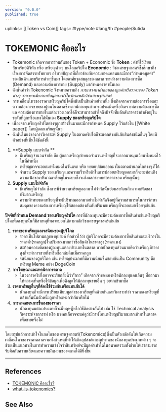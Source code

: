 ```yaml
---
version: "0.0.0"
published: true
---
```

uplinks:: [[Token vs Coin]]
tags:: #type/note #lang/th #people/Sutida

# TOKEMONIC คืออะไร
- Tokemonic เกิดจากการร่วมกันของ Token + Economic ซึ่ง
  **Token**  : คำที่ไว้เรียกสินทรัพย์ดิจิทัล หรือ เหรียญต่างๆ บนโลกคริปโต
  **Economic** :  วิชาเศรษฐศาสตร์ซึ่งศึกษาถึงเรื่องการจัดสรรทรัพยากร อธิบายปัญหาที่เกี่ยวข้องกับความขาดแคลนและมีการ”กำหนดมูลค่า” ของสินค้าและบริการต่างๆขึ้นมา โดยอาศัยจุดสมดุลของตลาด ระหว่างความต้องการซื้อ (Demand) และความต้องการขาย (Supply) มากำหนดราคานั่นเอง
- ดังนั้นคำว่า Tokenomic จึงหมายความถึง *การแสวงหาคำตอบของมูลค่าหรือราคาของ Token ต่างๆ ว่าควรจะมีราคาหรือมูลค่าเท่าไหร่ตามหลักวิชาเศรษฐศาสตร์*
- การเคลื่อนไหวของราคาเหรียญคริปโตซึ่งนับเป็นสินค้าอย่างหนึ่ง ซึ่งเกิดจากความต้องการซื้อและความต้องการขายของผู้คนในตลาดซึ่งหากนักลงทุนสามารถประเมินหรือวิเคราะห์ความต้องการซื้อแล ความต้องการขายในแต่ละช่วงเวลาได้ก็จะสามารถเข้าใจถึงปัจจัยที่ผลักดันราคาว่ากำลังอยู่ในระดับที่ถูกหรือแพงได้นั่นเอง
 **Supply ของเหรียญคริปโต**
 - เนื่องจากเหรียญคริปโตต่างๆถูกสร้างขึ้นมาและมีการกำหนด Supply ไว้แล้วใน [[White paper]] โดยผู้ออกเหรียญนั้นๆ 
 - ดังนั้นในแง่ของการวิเคราะห์ Supply ในตลาดคริปโตก็จะแตกต่างกันกับสินค้าชนิดอื่นๆ โดยมีตัวอย่างที่เห็นได้ชัดดังนี้
1. **Supply เเบบจำกัด **
	- มีเหรียญจำนวนจำกัด คือ ผู้ออกเหรียญกำหนดจำนวนเหรียญที่จะออกมาหมุนเวียนทั้งหมดไว้ในที่ค่าหนึ่ง 
	- เหรียญอาจจะออกมาทั้งหมดในวันแรก หรือ ทยอยปล่อยออกมาในตลาดผ่านกลไกต่างๆ ก็ได้ 
	- จำนวน Supply ของเหรียญและความเร็วหรือช้าในการปล่อยเหรียญออกมาก็จะสะท้อนถึงความเฟ้อของปริมาณเหรียญในระบบซึ่งจะส่งผลกระทบต่อราคาของเหรียญนั้นๆ
2. **Supply แบบไม่จำกัด**
	-  มีเหรียญไม่จำกัด ซึ่งการมีจำนวนเหรียญออกมาไม่จำกัดนั้นย่อมสะท้อนถึงความเฟ้อของปริมาณเหรียญ 
	- ความท้าทายของเหรียญที่จะมีปริมาณออกมาอย่างไม่จำกัดจึงอยู่ที่ความสามารถในการรักษาสมดุลของความต้องการเหรียญให้สอดคล้องกันกับปริมาณเหรียญที่จะออกมาเรื่อยๆเช่นกัน

**ปัจจัยที่กำหนด Demand ของเหรียญคริปโต**
การที่นักลงทุนจะมีความต้องการซื้อสินค้าเช่นเหรียญคริปโตเพื่อลงทุนนั้นก็มีสาเหตุที่พอจะบอกได้ตามหลักวิชาเศรษฐศาสตร์เช่นกัน
1. **ราคาของเหรียญและรสนิยมของผู้บริโภค** 
	- ราคาเป็นไปตามกฎของอุปสงค์ ที่กล่าวไว้ว่า ผู้บริโภคจะมีความต้องการซื้อสินค้าและบริการในราคาต่ำ(ราคาถูก)ในปริมาณมากกว่าซื้อสินค้าในราคาสูง(ราคาแพง) 
	- สะท้อนความคิดของผู้ลงทุนแต่ละประเภทในตลาด หากนักลงทุนส่วนมากคิดว่าเหรียญมีราคาสูงก็จะทำการขายทิ้งหรือซื้อกลับคืนเมื่อราคาถูก
	- รสนิยมของผู้บริโภค เช่น เหรียญประเภทที่มีความนิยมชื่นชอบกันเป็น Community คือเหรียญ Meme อย่าง DogeCoin
2. **การโฆษณาและเทคนิคการตลาด**
	 - ในวงการคริปโตอาจจะเรียกสิ่งนี้ว่า”กาว” เกิดจากเจ้าของเองหรือนักลงทุนคนอื่นๆ ที่ออกมาให้ความเห็นหรือให้ข้อมูลเพื่อดึงดูดให้นักลงทุนรายอื่น ๆ อยากเข้ามาซื้อ
3. **ราคาเหรียญอื่นๆที่ต้องใช้ร่วมกันหรือแทนกันได้** 
	- นักลงทุนก็จะมีการเปรียบเทียบมูลค่าของเหรียญที่คล้ายกันและวิเคราะห์ว่า ราคาของเหรียญที่คล้ายกันนั้นตัวหนึ่งถูกหรือแพงกว่ากันหรือไม่
4. **การคาดคะเนการขึ้นลงของราคา**
	- นักลงทุนแต่ละประเภทก็จะมีทฤษฎีหรือวิธีคิดต่างกันไป เช่น ใช้ Technical analysis วิเคราะห์จากกราฟ หรือ บางคนก็อาจจะแค่ดูว่ามีวาฬโอนเหรียญปริมาณมากเข้ามาในตลาดเพื่อขายหรือไม่
---
โดยสรุปแล้วการเข้าใจในกลไกของเศรษฐศาสตร์(Tokenomics)ซึ่งเป็นตัวผลักดันให้เกิดความเคลื่อนไหวของราคาตลาดรวมทั้งสาเหตุที่ทำให้เกิดอุปสงค์และอุปทานของนักลงทุนประเภทต่าง ๆ  จะช่วยเป็นแนวทางในการทำความเข้าใจว่าสินทรัพย์จะมีมูลค่าเท่าใดในอนาคตรวมทั้งช่วยให้เราสามารถรับมือกับความเสี่ยงและความผันผวนของตลาดได้ดียิ่งขึ้น

---
## References
- [TOKEMONIC คืออะไร?](https://csisociety.com/tokemonic/)
- [what-is-tokenomics?](https://coinmarketcap.com/alexandria/article/what-is-tokenomics?fbclid=IwAR0T9kPgOMCssTn4zlWVx_yu0HpY56OlJ9uvCqdR51EpbD66q6W5iK9kAX8)
## See Also


